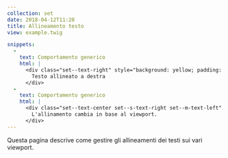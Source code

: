 ```yaml
---
collection: set
date: 2018-04-12T11:20
title: Allineamento testo
view: example.twig

snippets:
  -
    text: Comportamento generico
    html: |
      <div class="set--text-right" style="background: yellow; padding: 24px;">
        Testo allineato a destra
      </div>
  -
    text: Comportamento generico
    html: |
      <div class="set--text-center set--s-text-right set--m-text-left" style="background: yellow; padding: 24px;">
        L'allinamento cambia in base al viewport.
      </div>
---
```


Questa pagina descrive come gestire gli allineamenti dei testi sui vari viewport.
